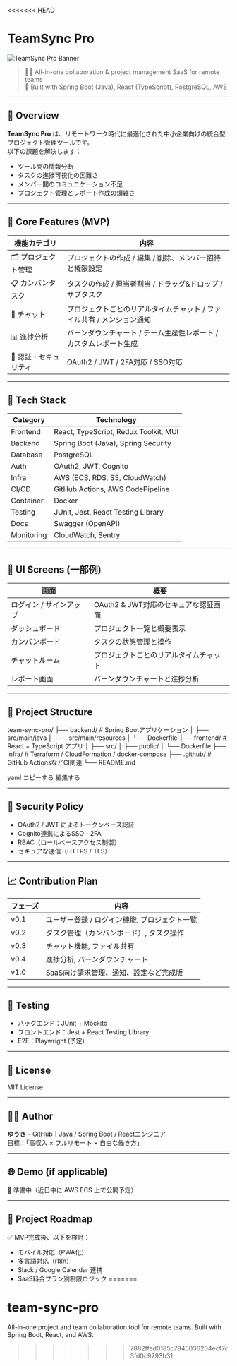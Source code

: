 <<<<<<< HEAD
# TeamSync Pro

![TeamSync Pro Banner](https://your-image-link.com/banner.png)

> 🧑‍💻 All-in-one collaboration & project management SaaS for remote teams  
> 🔧 Built with Spring Boot (Java), React (TypeScript), PostgreSQL, AWS

---

## 📌 Overview

**TeamSync Pro** は、リモートワーク時代に最適化された中小企業向けの統合型プロジェクト管理ツールです。  
以下の課題を解決します：

- ツール間の情報分断
- タスクの進捗可視化の困難さ
- メンバー間のコミュニケーション不足
- プロジェクト管理とレポート作成の煩雑さ

---

## 🚀 Core Features (MVP)

| 機能カテゴリ         | 内容                                                                 |
|----------------------|----------------------------------------------------------------------|
| 🗂️ プロジェクト管理 | プロジェクトの作成 / 編集 / 削除、メンバー招待と権限設定               |
| 📋 カンバンタスク    | タスクの作成 / 担当者割当 / ドラッグ&ドロップ / サブタスク             |
| 💬 チャット          | プロジェクトごとのリアルタイムチャット / ファイル共有 / メンション通知 |
| 📊 進捗分析          | バーンダウンチャート / チーム生産性レポート / カスタムレポート生成      |
| 🔐 認証・セキュリティ| OAuth2 / JWT / 2FA対応 / SSO対応                                      |

---

## 🧪 Tech Stack

| Category       | Technology                        |
|----------------|------------------------------------|
| Frontend       | React, TypeScript, Redux Toolkit, MUI |
| Backend        | Spring Boot (Java), Spring Security |
| Database       | PostgreSQL                        |
| Auth           | OAuth2, JWT, Cognito              |
| Infra          | AWS (ECS, RDS, S3, CloudWatch)    |
| CI/CD          | GitHub Actions, AWS CodePipeline  |
| Container      | Docker                            |
| Testing        | JUnit, Jest, React Testing Library|
| Docs           | Swagger (OpenAPI)                 |
| Monitoring     | CloudWatch, Sentry                |

---

## 📸 UI Screens (一部例)

| 画面 | 概要 |
|------|------|
| ログイン / サインアップ | OAuth2 & JWT対応のセキュアな認証画面 |
| ダッシュボード | プロジェクト一覧と概要表示 |
| カンバンボード | タスクの状態管理と操作 |
| チャットルーム | プロジェクトごとのリアルタイムチャット |
| レポート画面 | バーンダウンチャートと進捗分析 |

---

## 📂 Project Structure

team-sync-pro/
├── backend/ # Spring Bootアプリケーション
│ ├── src/main/java
│ ├── src/main/resources
│ └── Dockerfile
├── frontend/ # React + TypeScript アプリ
│ ├── src/
│ ├── public/
│ └── Dockerfile
├── infra/ # Terraform / CloudFormation / docker-compose
├── .github/ # GitHub ActionsなどCI関連
└── README.md

yaml
コピーする
編集する

---

## 🔐 Security Policy

- OAuth2 / JWT によるトークンベース認証
- Cognito連携によるSSO・2FA
- RBAC（ロールベースアクセス制御）
- セキュアな通信（HTTPS / TLS）

---

## 📈 Contribution Plan

| フェーズ | 内容 |
|--------|------|
| v0.1   | ユーザー登録 / ログイン機能, プロジェクト一覧 |
| v0.2   | タスク管理（カンバンボード）, タスク操作 |
| v0.3   | チャット機能, ファイル共有 |
| v0.4   | 進捗分析, バーンダウンチャート |
| v1.0   | SaaS向け請求管理、通知、設定など完成版 |

---

## 🧪 Testing

- バックエンド：JUnit + Mockito
- フロントエンド：Jest + React Testing Library
- E2E：Playwright (予定)

---

## 📜 License

MIT License

---

## 🙋‍♂️ Author

**ゆうき** – [GitHub](https://github.com/your-username)｜Java / Spring Boot / Reactエンジニア  
目標：「高収入 × フルリモート × 自由な働き方」

---

## 🌐 Demo (if applicable)

🚧 準備中（近日中に AWS ECS 上で公開予定）

---

## 🧭 Project Roadmap

✅ MVP完成後、以下を検討：

- モバイル対応（PWA化）
- 多言語対応（i18n）
- Slack / Google Calendar 連携
- SaaS料金プラン別制限ロジック
=======
# team-sync-pro
All-in-one project and team collaboration tool for remote teams. Built with Spring Boot, React, and AWS.
>>>>>>> 7882ffed0185c7845036204ecf7c3fd0c9293b31
